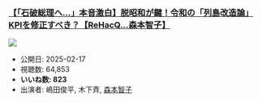 ### [【「石破総理へ…」本音激白】脱昭和が鍵！令和の「列島改造論」KPIを修正すべき？【ReHacQ…森本智子】](https://www.youtube.com/watch?v=aDEt2s874eA)
[![](https://img.youtube.com/vi/aDEt2s874eA/sddefault.jpg)](https://www.youtube.com/watch?v=aDEt2s874eA)
-   公開日: 2025-02-17
-   視聴数: 64,853
-   **いいね数: 823**
-   出演者: 嶋田俊平, 木下斉, [森本智子](/rehacq_fan/people/森本智子 "wikilink")
